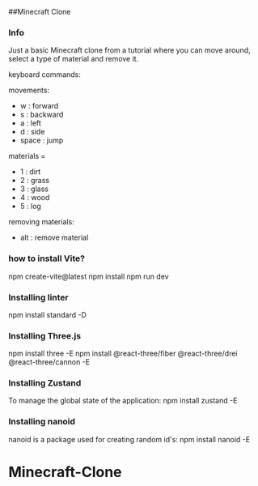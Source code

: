##Minecraft Clone

### Info

Just a basic Minecraft clone from a tutorial where you can move around, select a type of material and remove it.

keyboard commands:

movements:

- w : forward
- s : backward
- a : left
- d : side
- space : jump

materials =

- 1 : dirt
- 2 : grass
- 3 : glass
- 4 : wood
- 5 : log

removing materials:

- alt : remove material

### how to install Vite?

npm create-vite@latest
npm install
npm run dev

### Installing linter

npm install standard -D

### Installing Three.js

npm install three -E
npm install @react-three/fiber @react-three/drei @react-three/cannon -E

### Installing Zustand

To manage the global state of the application:
npm install zustand -E

### Installing nanoid

nanoid is a package used for creating random id's:
npm install nanoid -E

# Minecraft-Clone
